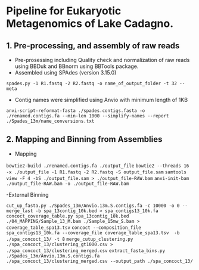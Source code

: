 # Pipeline for Eukaryotic Metagenomics of Lake Cadagno. 

## 1. Pre-processing, and assembly of raw reads
- Pre-prosessing including Quality check and normalization of raw reads using BBDuk and BBnorm using BBTools package.
- Assembled using SPAdes (version 3.15.0) 

```spades.py -1 R1.fastq -2 R2.fastq -o name_of_output_folder -t 32 --meta``` 
- Contig names were simplified using Anvio with minimum length of 1KB 

```anvi-script-reformat-fasta ./spades.contigs.fasta -o ./renamed.contigs.fa --min-len 1000 --simplify-names --report ./Spades_13m/name_conversions.txt```

## 2. Mapping and Binning from Assemblies
- Mapping

```bowtie2-build ./renamed.contigs.fa ./output_file```
```bowtie2 --threads 16 -x ./output_file -1 R1.fastq -2 R2.fastq -S output_file.sam```
```samtools view -F 4 -bS ./output_file.sam > ./output_file-RAW.bam```
```anvi-init-bam ./output_file-RAW.bam -o ./output_file-RAW.bam```

-External Binning

```cut_up_fasta.py ./Spades_13m/Anvio.13m.S.contigs.fa -c 10000 -o 0 --merge_last -b spa_13contig_10k.bed > spa_contigs13_10k.fa```
```concoct_coverage_table.py spa_13contig_10k.bed ./04_MAPPING/Sample_13_M.bam ./Sample_15mw_S.bam > coverage_table_spa13.tsv```
```concoct --composition_file spa_contigs13_10k.fa --coverage_file coverage_table_spa13.tsv  -b ./spa_concoct_13/ -t 8```
```merge_cutup_clustering.py ./spa_concoct_13/clustering_gt1000.csv > ./spa_concoct_13/clustering_merged.csv```
```extract_fasta_bins.py ./Spades_13m/Anvio.13m.S.contigs.fa ./spa_concoct_13/clustering_merged.csv --output_path ./spa_concoct_13/```




